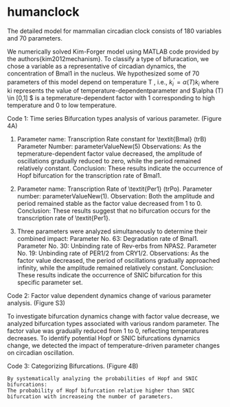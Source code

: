 # humanclock

The detailed model for mammalian circadian clock consists of 180 variables and 70 parameters.

We numerically solved Kim-Forger model using  MATLAB code provided by the authors{kim2012mechanism}. To classify a type of bifuracation, we chose a variable as a representative of circadian dynamics, the concentration of Bmal1 in the nucleus. We hypothesized some of 70 parameters of this model depend on temperature T , i.e., $k^\prime_i=\alpha(T)k_i$ where ki represents the value of temperature-dependentparameter and $\alpha (T) \in [0,1] $ is a tepmerature-dependent factor with 1 corresponding to high temperature and 0 to low temperature. 

Code 1: Time series Bifurcation types analysis of various parameter. (Figure 4A)

1.	Parameter name: Transcription Rate constant for \textit{Bmal} (trB)
   Parameter Number: parameterValueNew(5)
   Observations: As the tepmerature-dependent factor value decreased, the amplitude of oscillations gradually reduced to zero, while the period remained relatively constant.
   Conclusion: These results indicate the occurrence of Hopf bifurcation for the transcription rate of Bmal1.

2. Parameter name: Transcription Rate of \textit{Per1} (trPo).
   Parameter number: parameterValueNew(1).
   Observation: Both the amplitude and period remained stable as the factor value decreased from 1 to 0.
   Conclusion: These results suggest that no bifurcation occurs for the transcription rate of \textit{Per1}.

3.	Three parameters were analyzed simultaneously to determine their combined impact:
	  Parameter No. 63: Degradation rate of Bmal1.
   Parameter No. 30: Unbinding rate of Rev-erbs from NPAS2.
   Parameter No. 19: Unbinding rate of PER1/2 from CRY1/2. 
   Observations: As the factor value decreased, the period of oscillations gradually approached infinity, while the amplitude remained relatively constant.
   Conclusion: These results indicate the occurrence of SNIC bifurcation for this specific parameter set.
 
Code 2: Factor value dependent dynamics change of various parameter analysis. (Figure S3)
   
   To investigate bifurcation dynamics change with factor value decrease, we analyzed bifurcation types associated with various random parameter. The factor value was gradually reduced from 1 to 
   0, reflecting temperatures decreases. To identify potential Hopf or SNIC bifurcations dynamics change, we detected the impact of temperature-driven parameter changes on circadian oscillation.


Code 3: Categorizing Bifurcations. (Figure 4B)
    
    By systematically analyzing the probabilities of Hopf and SNIC bifurcations:
    The probability of Hopf bifurcation relative higher than SNIC bifurcation with increaseing the number of parameters.

